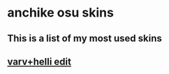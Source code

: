 # anchike osu skins

## This is a list of my most used skins


## [ varv+helli edit](http://www.mediafire.com/file/vqfymcijhzlishs/-_%252B_varv%252Bhelli_edit.osk/file)
